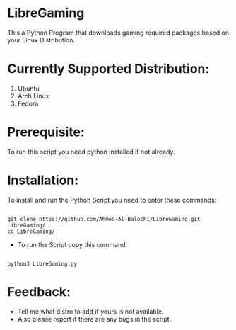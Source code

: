 # LibreGaming
This a Python Program that downloads gaming required packages based on your Linux Distribution.

# Currently Supported Distribution:
1. Ubuntu
2. Arch Linux
3. Fedora

# Prerequisite:
To run this script you need python installed if not already.

# Installation:
To install and run the Python Script you need to enter these commands:
```

git clone https://github.com/Ahmed-Al-Balochi/LibreGaming.git LibreGaming/
cd LibreGaming/

```

* To run the Script copy this command:
```

python3 LibreGaming.py

```

# Feedback:
* Tell me what distro to add if yours is not available.
* Also please report if there are any bugs in the script.
